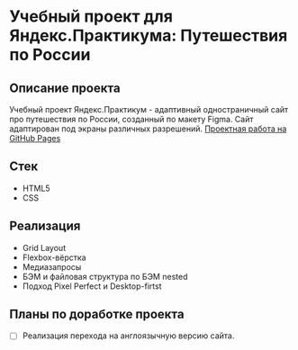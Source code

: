 # Учебный проект для Яндекс.Практикума: Путешествия по России

## Описание проекта
Учебный проект Яндекс.Практикум - адаптивный одностраничный сайт про путешествия по России, созданный по макету Figma. Сайт адаптирован под экраны различных разрешений.
[Проектная работа на GitHub Pages](https://egornikolaev97.github.io/russian-travel/)

## Стек

- HTML5
- CSS
## Реализация

- Grid Layout
- Flexbox-вёрстка
- Медиазапросы
- БЭМ и файловая структура по БЭМ nested
- Подход Pixel Perfect и Desktop-firtst

## Планы по доработке проекта
- [ ] Реализация перехода на англоязычную версию сайта.

